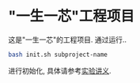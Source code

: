 # "一生一芯"工程项目

这是"一生一芯"的工程项目. 通过运行..
```bash
bash init.sh subproject-name
```
进行初始化, 具体请参考[实验讲义][lecture note].

[lecture note]: https://docs.ysyx.org/schedule.html
